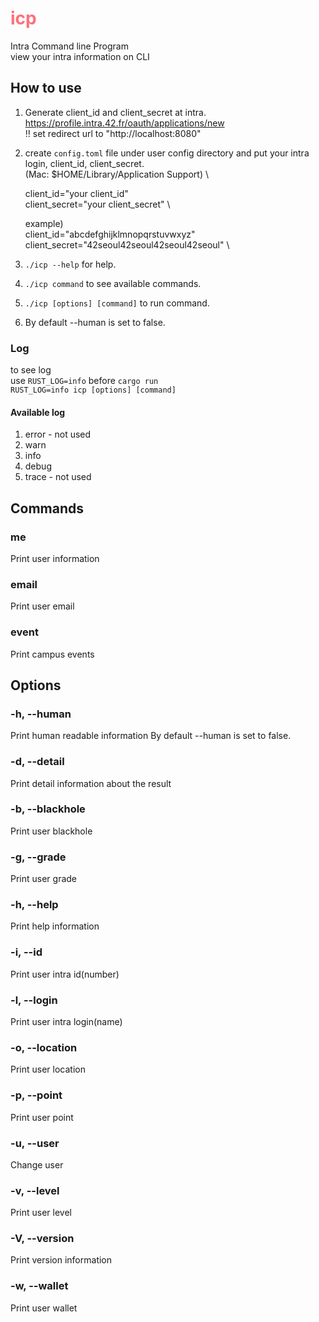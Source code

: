 # <span style="color: rgb(255, 111, 122)"> icp </span>
Intra Command line Program \
view your intra information on CLI

## How to use
1. Generate client_id and client_secret at intra.\
https://profile.intra.42.fr/oauth/applications/new  \
‼️ set redirect url to "http://localhost:8080"
2. create `config.toml` file under user config directory and put your intra login, client_id, client_secret.\
	(Mac: $HOME/Library/Application Support) \
	
	client_id="your client_id" \
	client_secret="your client_secret" \

	example) \
	client_id="abcdefghijklmnopqrstuvwxyz" \
	client_secret="42seoul42seoul42seoul42seoul" \
	
3. `./icp --help` for help.
4. `./icp command` to see available commands.
5. `./icp [options] [command]` to run command.
6. By default --human is set to false.
### Log
to see log \
use `RUST_LOG=info` before `cargo run`\
`RUST_LOG=info icp [options] [command]`

#### Available log
1. error - not used
2. warn
3. info
4. debug
5. trace - not used

## Commands
### me
Print user information
### email
Print user email
### event
Print campus events


## Options
### -h, --human
Print human readable information
By default --human is set to false.
### -d, --detail
Print detail information about the result
### -b, --blackhole
Print user blackhole
### -g, --grade
Print user grade
### -h, --help
Print help information
### -i, --id
Print user intra id(number)
### -l, --login
Print user intra login(name)
### -o, --location
Print user location
### -p, --point
Print user point
### -u, --user <user>
Change user
### -v, --level
Print user level
### -V, --version
Print version information
### -w, --wallet
Print user wallet
